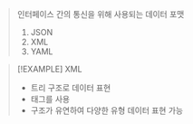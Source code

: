 
> 인터페이스 간의 통신을 위해 사용되는 데이터 포맷
> 1. JSON
> 2. XML
> 3. YAML

>[!EXAMPLE] XML
>- 트리 구조로 데이터 표현
>- 태그를 사용 
>- 구조가 유연하여 다양한 유형 데이터 표현 가능

